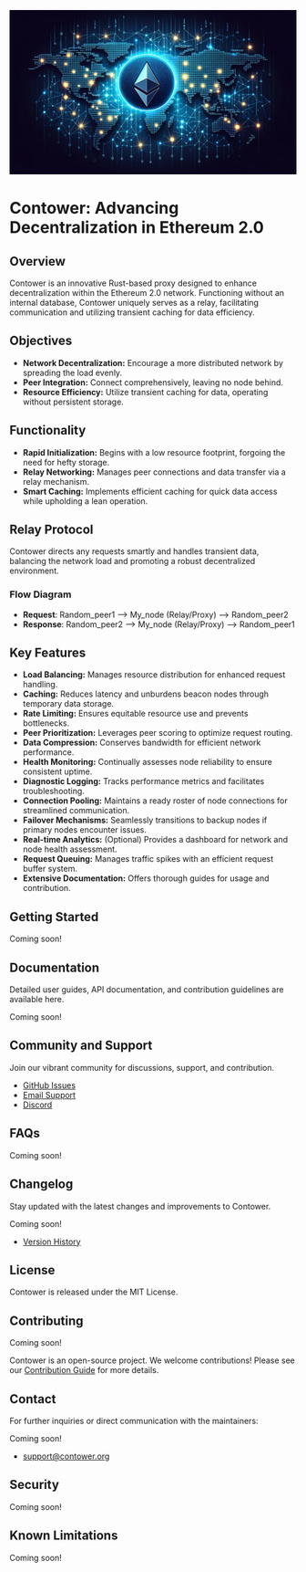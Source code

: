 ![Contower Banner](assets/repo_banner.png)

# Contower: Advancing Decentralization in Ethereum 2.0

## Overview

Contower is an innovative Rust-based proxy designed to enhance decentralization within the Ethereum 2.0 network. Functioning without an internal database, Contower uniquely serves as a relay, facilitating communication and utilizing transient caching for data efficiency.

## Objectives

- **Network Decentralization:** Encourage a more distributed network by spreading the load evenly.
- **Peer Integration:** Connect comprehensively, leaving no node behind.
- **Resource Efficiency:** Utilize transient caching for data, operating without persistent storage.

## Functionality

- **Rapid Initialization:** Begins with a low resource footprint, forgoing the need for hefty storage.
- **Relay Networking:** Manages peer connections and data transfer via a relay mechanism.
- **Smart Caching:** Implements efficient caching for quick data access while upholding a lean operation.

## Relay Protocol

Contower directs any requests smartly and handles transient data, balancing the network load and promoting a robust decentralized environment.

### Flow Diagram

- **Request**: Random_peer1 --> My_node (Relay/Proxy) --> Random_peer2
- **Response**: Random_peer2 --> My_node (Relay/Proxy) --> Random_peer1

## Key Features

- **Load Balancing:** Manages resource distribution for enhanced request handling.
- **Caching:** Reduces latency and unburdens beacon nodes through temporary data storage.
- **Rate Limiting:** Ensures equitable resource use and prevents bottlenecks.
- **Peer Prioritization:** Leverages peer scoring to optimize request routing.
- **Data Compression:** Conserves bandwidth for efficient network performance.
- **Health Monitoring:** Continually assesses node reliability to ensure consistent uptime.
- **Diagnostic Logging:** Tracks performance metrics and facilitates troubleshooting.
- **Connection Pooling:** Maintains a ready roster of node connections for streamlined communication.
- **Failover Mechanisms:** Seamlessly transitions to backup nodes if primary nodes encounter issues.
- **Real-time Analytics:** (Optional) Provides a dashboard for network and node health assessment.
- **Request Queuing:** Manages traffic spikes with an efficient request buffer system.
- **Extensive Documentation:** Offers thorough guides for usage and contribution.

## Getting Started

Coming soon!

## Documentation

Detailed user guides, API documentation, and contribution guidelines are available here.

Coming soon!

## Community and Support

Join our vibrant community for discussions, support, and contribution.

- [GitHub Issues](https://github.com/SanderLoman/rust-p2p/issues)
- [Email Support](mailto:support@contower.eth)
- [Discord](https://discord.gg/Q5RQEyZ4)

## FAQs

Coming soon!

## Changelog

Stay updated with the latest changes and improvements to Contower.

Coming soon!

- [Version History](#)

## License

Contower is released under the MIT License.

## Contributing

Coming soon!

Contower is an open-source project. We welcome contributions! Please see our [Contribution Guide](#) for more details.

## Contact

For further inquiries or direct communication with the maintainers:

Coming soon!

- [support@contower.org](mailto:support@contower.org)

## Security

Coming soon!

## Known Limitations

Coming soon!
